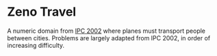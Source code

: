 # Zeno Travel

A numeric domain from [IPC 2002](https://github.com/potassco/pddl-instances/tree/master/ipc-2002) where planes must transport people between cities. Problems
are largely adapted from IPC 2002, in order of increasing difficulty.
